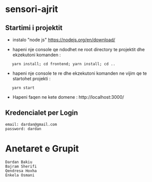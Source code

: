 # sensori-ajrit

## Startimi i projektit
* instalo "node js" https://nodejs.org/en/download/

* hapeni nje console qe ndodhet ne root directory te projektit dhe ekzekutoni komanden : 
 ```shell
    yarn install; cd frontend; yarn install; cd ..
```

* hapeni nje console te re dhe ekzekutoni komanden ne vijim qe te startohet projekti : 
 ```shell
    yarn start 
```
* Hapeni faqen ne kete domene : 
    http://localhost:3000/

## Kredencialet per Login
    email: dardan@gmail.com
    password: dardan

# Anetaret e Grupit 
    Dardan Bakiu
    Bajram Sherifi
    Qendresa Hoxha
    Enkela Osmani
